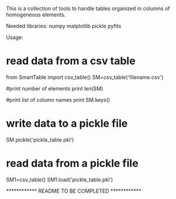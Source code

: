 This is a collection of tools to handle tables organized in columns of homogeneous elements.

Needed libraries: 
  numpy
  matplotlib
  pickle
  pyfits

Usage:

# read data from a csv table
from SmartTable import csv_table()
SM=csv_table('filename.csv')

#print number of elements
print len(SM)

#print list of column names
print SM.keys()

# write data to a pickle file
SM.pickle('pickle_table.pkl')

# read data from a pickle file
SM1=csv_table()
SM1.load('pickle_table.pkl')

************ README TO BE COMPLETED ************

